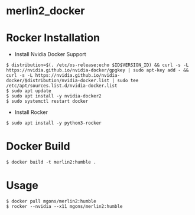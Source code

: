 # merlin2_docker

# Rocker Installation

- Install Nvidia Docker Support

```shell
$ distribution=$(. /etc/os-release;echo $ID$VERSION_ID) && curl -s -L https://nvidia.github.io/nvidia-docker/gpgkey | sudo apt-key add - && curl -s -L https://nvidia.github.io/nvidia-docker/$distribution/nvidia-docker.list | sudo tee /etc/apt/sources.list.d/nvidia-docker.list
$ sudo apt update
$ sudo apt install -y nvidia-docker2
$ sudo systemctl restart docker
```

- Install Rocker

```shell
$ sudo apt install -y python3-rocker
```

# Docker Build

```shell
$ docker build -t merlin2:humble .
```

# Usage

```shell
$ docker pull mgons/merlin2:humble
$ rocker --nvidia --x11 mgons/merlin2:humble
```
